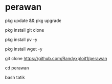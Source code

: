 # perawan


pkg update && pkg upgrade

pkg install git clone

pkg install pv -y

pkg install wget -y

git clone https://github.com/Randyxploit1/perawan

cd perawan

bash tatik
